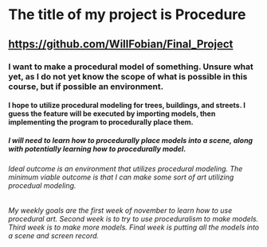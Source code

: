 # The title of my project is Procedure
## https://github.com/WillFobian/Final_Project
### I want to make a procedural model of something. Unsure what yet, as I do not yet know the scope of what is possible in this course, but if possible an environment. 
#### I hope to utilize procedural modeling for trees, buildings, and streets. I guess the feature will be executed by importing models, then implementing the program to procedurally place them. 
##### I will need to learn how to procedurally place models into a scene, along with potentially learning how to procedurally model.
###### Ideal outcome is an environment that utilizes procedural modeling. The minimum viable outcome is that I can make some sort of art utilizing procedual modeling.
###### My weekly goals are the first week of november to learn how to use procedural art. Second week is to try to use proceduralism to make models. Third week is to make more models. Final week is putting all the models into a scene and screen record.